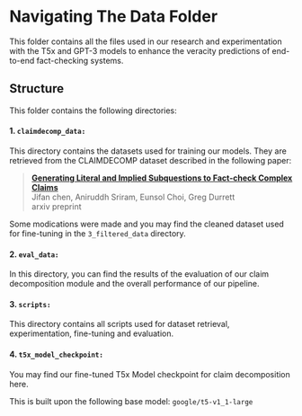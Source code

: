 # Navigating The Data Folder
This folder contains all the files used in our research and experimentation with the T5x and GPT-3 models to enhance the veracity predictions of end-to-end fact-checking systems.

## Structure
This folder contains the following directories:

#### 1. `claimdecomp_data:` 
This directory contains the datasets used for training our models. 
They are retrieved from the CLAIMDECOMP dataset described in the following paper:
> [**Generating Literal and Implied Subquestions to Fact-check Complex Claims**](https://arxiv.org/pdf/2205.06938.pdf)<br/>
> Jifan chen, Aniruddh Sriram, Eunsol Choi, Greg Durrett<br/>
> arxiv preprint

Some modications were made and you may find the cleaned dataset used for fine-tuning in the `3_filtered_data` directory. 

#### 2. `eval_data:`
In this directory, you can find the results of the evaluation of our claim decomposition module and the overall performance of our pipeline.
  
#### 3. `scripts:`
This directory contains all scripts used for dataset retrieval, experimentation, fine-tuning and evaluation.

#### 4. `t5x_model_checkpoint:`
You may find our fine-tuned T5x Model checkpoint for claim decomposition here. 

This is built upon the following base model: `google/t5-v1_1-large`
